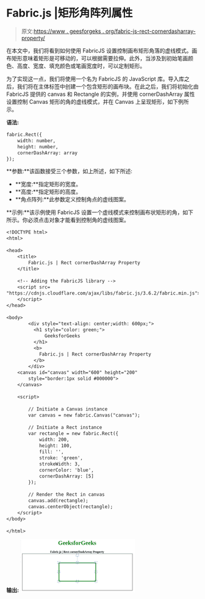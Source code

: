 # Fabric.js |矩形角阵列属性

> 原文:[https://www . geesforgeks . org/fabric-js-rect-cornerdasharray-property/](https://www.geeksforgeeks.org/fabric-js-rect-cornerdasharray-property/)

在本文中，我们将看到如何使用 FabricJS 设置控制画布矩形角落的虚线模式。画布矩形意味着矩形是可移动的，可以根据需要拉伸。此外，当涉及到初始笔画颜色、高度、宽度、填充颜色或笔画宽度时，可以定制矩形。

为了实现这一点，我们将使用一个名为 FabricJS 的 JavaScript 库。导入库之后，我们将在主体标签中创建一个包含矩形的画布块。在此之后，我们将初始化由 FabricJS 提供的 canvas 和 Rectangle 的实例，并使用 cornerDashArray 属性设置控制 Canvas 矩形的角的虚线模式，并在 Canvas 上呈现矩形，如下例所示。

**语法:**

```
fabric.Rect({
    width: number,
    height: number,
    cornerDashArray: array
});
```

**参数:**该函数接受三个参数，如上所述，如下所述:

*   **宽度:**指定矩形的宽度。
*   **高度:**指定矩形的高度。
*   **角点阵列:**此参数定义控制角点的虚线图案。

**示例:**该示例使用 FabricJS 设置一个虚线模式来控制画布状矩形的角，如下所示。你必须点击对象才能看到控制角的虚线图案。

```
<!DOCTYPE html> 
<html> 

<head> 
    <title> 
        Fabric.js | Rect cornerDashArray Property
    </title> 

    <!-- Adding the FabricJS library -->
    <script src= 
"https://cdnjs.cloudflare.com/ajax/libs/fabric.js/3.6.2/fabric.min.js"> 
    </script> 
</head> 

<body> 
        <div style="text-align: center;width: 600px;">
          <h1 style="color: green;">
              GeeksforGeeks
          </h1>
          <b>
            Fabric.js | Rect cornerDashArray Property
          </b>
        </div>
    <canvas id="canvas" width="600" height="200"
        style="border:1px solid #000000"> 
    </canvas> 

    <script> 

        // Initiate a Canvas instance 
        var canvas = new fabric.Canvas("canvas"); 

        // Initiate a Rect instance 
        var rectangle = new fabric.Rect({ 
            width: 200,
            height: 100,
            fill: '', 
            stroke: 'green',
            strokeWidth: 3,
            cornerColor: 'blue',
            cornerDashArray: [5]
        }); 

        // Render the Rect in canvas 
        canvas.add(rectangle); 
        canvas.centerObject(rectangle);
    </script> 
</body> 

</html>
```

**输出:**
![](img/d3b58c22252a35e53a2d731430a35b9f.png)